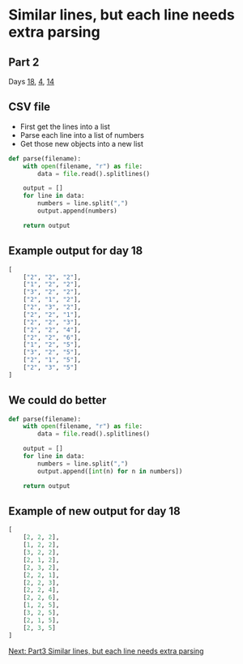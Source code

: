 # Similar lines, but each line needs extra parsing

## Part 2

Days [18](https://adventofcode.com/2022/day/18/input), [4](https://adventofcode.com/2022/day/4/input), [14](https://adventofcode.com/2022/day/14/input)

## CSV file

- First get the lines into a list
- Parse each line into a list of numbers
- Get those new objects into a new list

```python
def parse(filename):
    with open(filename, "r") as file:
        data = file.read().splitlines()

    output = []
    for line in data:
        numbers = line.split(",")
        output.append(numbers)

    return output
```

## Example output for day 18

```python
[
    ["2", "2", "2"],
    ["1", "2", "2"],
    ["3", "2", "2"],
    ["2", "1", "2"],
    ["2", "3", "2"],
    ["2", "2", "1"],
    ["2", "2", "3"],
    ["2", "2", "4"],
    ["2", "2", "6"],
    ["1", "2", "5"],
    ["3", "2", "5"],
    ["2", "1", "5"],
    ["2", "3", "5"]
]
```

## We could do better

```python
def parse(filename):
    with open(filename, "r") as file:
        data = file.read().splitlines()

    output = []
    for line in data:
        numbers = line.split(",")
        output.append([int(n) for n in numbers])

    return output
```

## Example of new output for day 18

```python
[
    [2, 2, 2],
    [1, 2, 2],
    [3, 2, 2],
    [2, 1, 2],
    [2, 3, 2],
    [2, 2, 1],
    [2, 2, 3],
    [2, 2, 4],
    [2, 2, 6],
    [1, 2, 5],
    [3, 2, 5],
    [2, 1, 5],
    [2, 3, 5]
]
```

[Next: Part3 Similar lines, but each line needs extra parsing](./08.extra_parsing.md)
